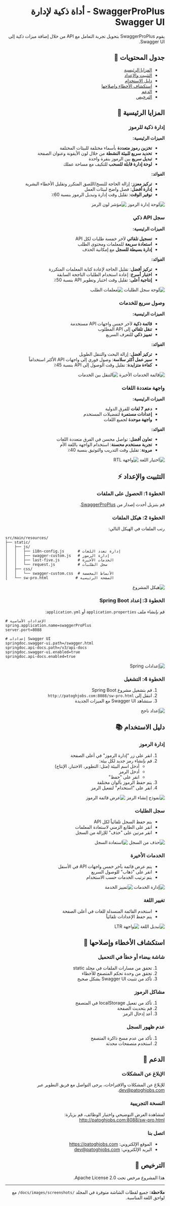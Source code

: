<div dir="rtl">

# SwaggerProPlus - أداة ذكية لإدارة Swagger UI

يقوم SwaggerProPlus بتحويل تجربة التعامل مع API من خلال إضافة ميزات ذكية إلى Swagger UI.

## جدول المحتويات 📑
- [المزايا الرئيسية](#المزايا-الرئيسية-)
- [التثبيت والإعداد](#التثبيت-والإعداد-%EF%B8%8F)
- [دليل الاستخدام](#دليل-الاستخدام-)
- [استكشاف الأخطاء وإصلاحها](#استكشاف-الأخطاء-وإصلاحها-)
- [الدعم](#الدعم-)
- [الترخيص](#الترخيص-)

## المزايا الرئيسية 🚀

### إدارة ذكية للرموز
**الميزات الرئيسية:**
- **تخزين رموز متعددة** بأسماء مختلفة للبيئات المختلفة
- **تحديد سريع للبيئة النشطة** من خلال لون الأيقونة وعنوان الصفحة
- **تبديل سريع** بين الرموز بنقرة واحدة
- **لوحة إدارة قابلة للسحب** للتكيف مع مساحة عملك

**الفوائد:**
- **تركيز معزز**: إزالة الحاجة للنسخ/اللصق المتكرر وتقليل الأخطاء البشرية
- **إدارة أفضل**: فصل واضح لبيئات العمل
- **توفير الوقت**: تقليل وقت إدارة وتبديل الرموز بنسبة 60٪

![لوحة إدارة الرموز](/docs/images/screenshots/token/token-manager-panel-ar.png)
![مؤشر لون الرمز](/docs/images/screenshots/token/token-color-indicator-ar.png)

### سجل API ذكي
**الميزات الرئيسية:**
- **تسجيل تلقائي** لآخر خمسة طلبات لكل API
- **استعادة سريعة** للمعلمات ومحتوى الطلب
- **إدارة بسيطة للسجل** مع إمكانية الحذف

**الفوائد:**
- **تركيز أفضل**: تقليل الحاجة لإعادة كتابة المعلمات المتكررة
- **اختبار أسرع**: إعادة استخدام الطلبات الناجحة السابقة
- **إنتاجية أعلى**: تقليل وقت اختبار وتطوير API بنسبة 50٪

![لوحة سجل الطلبات](/docs/images/screenshots/history/request-history-panel-ar.png)
![معلمات الطلب](/docs/images/screenshots/history/request-parameters-ar.png)

### وصول سريع للخدمات
**الميزات الرئيسية:**
- **قائمة ذكية** لآخر خمس واجهات API مستخدمة
- **تنقل تلقائي** إلى API المطلوب
- **تمييز ذكي** للتعرف السريع

**الفوائد:**
- **تركيز أفضل**: إزالة البحث والتنقل الطويل
- **سير عمل أكثر سلاسة**: وصول فوري إلى واجهات API الأكثر استخداماً
- **كفاءة متزايدة**: تقليل وقت الوصول إلى API بنسبة 45٪

![قائمة الخدمات الأخيرة](/docs/images/screenshots/services/recent-services-list-ar.png)
![التنقل بين الخدمات](/docs/images/screenshots/services/service-navigation-ar.png)

### واجهة متعددة اللغات
**الميزات الرئيسية:**
- **دعم 7 لغات** للفرق الدولية
- **إعدادات مستمرة** لتفضيلات المستخدم
- **واجهة موحدة** لجميع اللغات

**الفوائد:**
- **تعاون أفضل**: تواصل محسن في الفرق متعددة اللغات
- **تجربة مستخدم محسنة**: استخدام الواجهة باللغة الأم
- **مرونة**: تقليل وقت التدريب والتوثيق بنسبة 40٪

![اختيار اللغة](/docs/images/screenshots/language/language-dropdown-ar.png)
![واجهة RTL](/docs/images/screenshots/language/interface-rtl-ar.png)

## التثبيت والإعداد ⚡️

### الخطوة 1: الحصول على الملفات
قم بتنزيل أحدث إصدار من [SwaggerProPlus](https://github.com/username/SwaggerProPlus/releases).

### الخطوة 2: هيكل الملفات
رتب الملفات في الهيكل التالي:
<div dir="ltr">

```plaintext
src/main/resources/
├── static/
│   ├── js/
│   │   ├── i18n-config.js      # إدارة تعدد اللغات
│   │   ├── swagger-custom.js   # إدارة الرموز
│   │   ├── last-five.js        # الخدمات الأخيرة
│   │   └── request.js          # سجل الطلبات
│   ├── css/
│   │   └── swagger-custom.css  # الأنماط المخصصة
│   └── sw-pro.html            # الصفحة الرئيسية
```
</div>

![هيكل المشروع](/docs/images/screenshots/setup/file-structure-ar.png)

### الخطوة 3: إعداد Spring Boot
قم بإنشاء ملف `application.properties` أو `application.yml`:
<div dir="ltr">

```properties
# الإعدادات الأساسية
spring.application.name=swaggerProPlus
server.port=8088

# إعدادات Swagger UI
springdoc.swagger-ui.path=/swagger.html
springdoc.api-docs.path=/v3/api-docs
springdoc.swagger-ui.enabled=true
springdoc.api-docs.enabled=true
```
</div>

![إعدادات Spring](/docs/images/screenshots/setup/spring-config-ar.png)

### الخطوة 4: التشغيل
1. قم بتشغيل مشروع Spring Boot
2. انتقل إلى `http://patoghjobs.com:8088/sw-pro.html`
3. ستشاهد Swagger UI مع الميزات الجديدة

![إعداد ناجح](/docs/images/screenshots/setup/successful-setup-ar.png)

## دليل الاستخدام 📚

### إدارة الرموز
1. انقر على زر "إدارة الرموز" في أعلى الصفحة
2. قم بإنشاء رمز جديد لكل بيئة:
    - أدخل اسم البيئة (مثل: التطوير، الاختبار، الإنتاج)
    - أدخل الرمز
    - انقر على "حفظ"
3. يتم حفظ الرموز بألوان مختلفة
4. انقر على "استخدام" لتفعيل الرمز

![نموذج إنشاء الرمز](/docs/images/screenshots/token/token-creation-form-ar.png)
![عرض قائمة الرموز](/docs/images/screenshots/token/token-list-view-ar.png)

### سجل الطلبات
- يتم حفظ السجل تلقائياً لكل API
- انقر على الطابع الزمني لاستعادة المعلمات
- انقر مرتين على "حذف" للإزالة من السجل

![حذف من السجل](/docs/images/screenshots/history/history-deletion-ar.png)
![استعادة السجل](/docs/images/screenshots/history/history-restore-ar.png)

### الخدمات الأخيرة
- يتم عرض قائمة بآخر خمس واجهات API في الأسفل
- انقر على "ذهاب" للوصول السريع
- يتم ترتيب الخدمات حسب الاستخدام

![إدارة الخدمات](/docs/images/screenshots/services/service-management-ar.png)
![تمييز الخدمة](/docs/images/screenshots/services/service-highlight-ar.png)

### تغيير اللغة
- استخدم القائمة المنسدلة للغات في أعلى الصفحة
- يتم حفظ الإعدادات تلقائياً

![تبديل اللغة](/docs/images/screenshots/language/language-switch-ar.png)
![واجهة LTR](/docs/images/screenshots/language/interface-ltr-ar.png)

## استكشاف الأخطاء وإصلاحها 🔧

### شاشة بيضاء أو خطأ في التحميل
1. تحقق من مسارات الملفات في مجلد static
2. تحقق من وحدة تحكم المتصفح للأخطاء
3. تأكد من تثبيت Swagger UI بشكل صحيح

### مشاكل الرموز
1. تأكد من تفعيل localStorage في المتصفح
2. قم بتحديث الصفحة
3. أعد إدخال الرمز

### عدم ظهور السجل
1. تأكد من عدم مسح ذاكرة المتصفح
2. استخدم متصفحات محدثة

## الدعم 💬

### الإبلاغ عن المشكلات
للإبلاغ عن المشكلات والاقتراحات، يرجى التواصل مع فريق التطوير عبر dev@patoghjobs.com.

### النسخة التجريبية
لمشاهدة العرض التوضيحي واختبار الوظائف، قم بزيارة:
http://patoghjobs.com:8088/sw-pro.html

### اتصل بنا
- الموقع الإلكتروني: https://patoghjobs.com
- البريد الإلكتروني: dev@patoghjobs.com

## الترخيص 📝
هذا المشروع مرخص تحت Apache License 2.0.

---

**ملاحظة:** جميع لقطات الشاشة متوفرة في المجلد `/docs/images/screenshots/` مع لواحق اللغة المناسبة.

</div>
